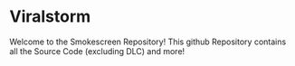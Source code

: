 # Viralstorm
Welcome to the Smokescreen Repository! This github Repository contains all the Source Code (excluding DLC) and more!



